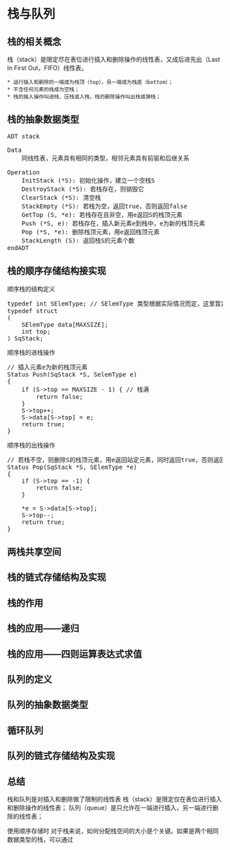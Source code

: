 栈与队列
=========

栈的相关概念
------------

栈（stack）是限定尽在表位进行插入和删除操作的线性表，又成后进先出（Last In First Out，FIFO）线性表。

    * 运行插入和删除的一端成为栈顶（top），另一端成为栈底（bottom）；
    * 不含任何元素的栈成为空栈；
    * 栈的插入操作叫进栈、压栈或入栈，栈的删除操作叫出栈或弹栈； 


栈的抽象数据类型
-------------------

<pre>
ADT stack

Data
    同线性表，元素具有相同的类型，相邻元素具有前驱和后继关系

Operation
    InitStack (*S): 初始化操作，建立一个空栈S
    DestroyStack (*S): 若栈存在，则销毁它
    ClearStack (*S): 清空栈
    StackEmpty (*S): 若栈为空，返回true，否则返回false
    GetTop (S, *e): 若栈存在且非空，用e返回S的栈顶元素
    Push (*S, e): 若栈存在，插入新元素e到栈中，e为新的栈顶元素
    Pop (*S, *e): 删除栈顶元素，用e返回栈顶元素
    StackLength (S): 返回栈S的元素个数
endADT
</pre>

栈的顺序存储结构接实现
-------------------------

顺序栈的结构定义
<pre>
typedef int SElemType; // SElemType 类型根据实际情况而定，这里暂定为int
typedef struct
(
    SElemType data[MAXSIZE];
    int top;
) SqStack;
</pre>

顺序栈的进栈操作
<pre>
// 插入元素e为新的栈顶元素
Status Push(SqStack *S, SelemType e)
{
    if (S->top == MAXSIZE - 1) { // 栈满
        return false;
    }
    S->top++;
    S->data[S->top] = e;
    return true;
}
</pre>

顺序栈的出栈操作
<pre>
// 若栈不空，则删除S的栈顶元素，用e返回站定元素，同时返回true，否则返回false
Status Pop(SqStack *S, SElemType *e)
{
    if (S->top == -1) {
        return false;
    }

    *e = S->data[S->top];
    S->top--;
    return true;
}
</pre>
两栈共享空间
---------------

栈的链式存储结构及实现
--------------------------

栈的作用
--------------

栈的应用——递归
---------------

栈的应用——四则运算表达式求值
-------------------------------

队列的定义
------------

队列的抽象数据类型
--------------------

循环队列
--------------

队列的链式存储结构及实现
---------------------------

总结
-----

栈和队列是对插入和删除做了限制的线性表
栈（stack）是限定仅在表位进行插入和删除操作的线性表；
队列（queue）是只允许在一端进行插入，另一端进行删除的线性表；

使用顺序存储时
对于栈来说，如何分配栈空间的大小是个关键。如果是两个相同数据类型的栈，可以通过

